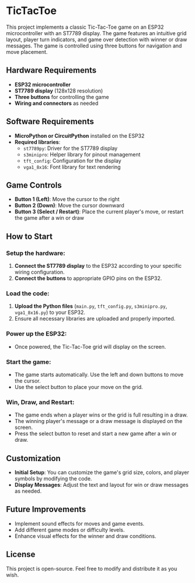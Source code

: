 # TicTacToe

This project implements a classic Tic-Tac-Toe game on an ESP32 microcontroller with an ST7789 display. The game features an intuitive grid layout, player turn indicators, and game over detection with winner or draw messages. The game is controlled using three buttons for navigation and move placement.

## Hardware Requirements

- **ESP32 microcontroller**
- **ST7789 display** (128x128 resolution)
- **Three buttons** for controlling the game
- **Wiring and connectors** as needed

## Software Requirements

- **MicroPython or CircuitPython** installed on the ESP32
- **Required libraries**:
  - `st7789py`: Driver for the ST7789 display
  - `s3minipro`: Helper library for pinout management
  - `tft_config`: Configuration for the display
  - `vga1_8x16`: Font library for text rendering

## Game Controls

- **Button 1 (Left)**: Move the cursor to the right
- **Button 2 (Down)**: Move the cursor downward
- **Button 3 (Select / Restart)**: Place the current player's move, or restart the game after a win or draw

## How to Start

### Setup the hardware:

1. **Connect the ST7789 display** to the ESP32 according to your specific wiring configuration.
2. **Connect the buttons** to appropriate GPIO pins on the ESP32.

### Load the code:

1. **Upload the Python files** (`main.py`, `tft_config.py`, `s3minipro.py`, `vga1_8x16.py`) to your ESP32.
2. Ensure all necessary libraries are uploaded and properly imported.

### Power up the ESP32:

- Once powered, the Tic-Tac-Toe grid will display on the screen.

### Start the game:

- The game starts automatically. Use the left and down buttons to move the cursor.
- Use the select button to place your move on the grid.

### Win, Draw, and Restart:

- The game ends when a player wins or the grid is full resulting in a draw.
- The winning player's message or a draw message is displayed on the screen.
- Press the select button to reset and start a new game after a win or draw.

## Customization

- **Initial Setup**: You can customize the game's grid size, colors, and player symbols by modifying the code.
- **Display Messages**: Adjust the text and layout for win or draw messages as needed.

## Future Improvements

- Implement sound effects for moves and game events.
- Add different game modes or difficulty levels.
- Enhance visual effects for the winner and draw conditions.

## License

This project is open-source. Feel free to modify and distribute it as you wish.
